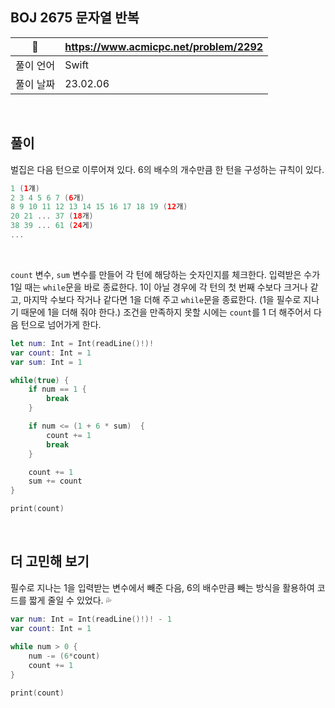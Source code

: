 ## BOJ 2675 문자열 반복

|🔗|https://www.acmicpc.net/problem/2292|
|---|---|
|풀이 언어|Swift|
|풀이 날짜|23.02.06|

</br>


##  풀이

 벌집은 다음 턴으로 이루어져 있다. 6의 배수의 개수만큼 한 턴을 구성하는 규칙이 있다.
 ```Swift
 1 (1걔)
 2 3 4 5 6 7 (6개)
 8 9 10 11 12 13 14 15 16 17 18 19 (12개)
 20 21 ... 37 (18개)
 38 39 ... 61 (24게)
 ...
 ```
 
 </br>

`count` 변수, `sum` 변수를 만들어 각 턴에 해당하는 숫자인지를 체크한다. 
입력받은 수가 1일 때는 `while`문을 바로 종료한다. 1이 아닐 경우에 각 턴의 첫 번째 수보다 크거나 같고, 마지막 수보다 작거나 같다면 1을 더해 주고 `while`문을 종료한다. (1을 필수로 지나기 때문에 1을 더해 줘야 한다.)
 조건을 만족하지 못할 시에는 `count`를 1 더 해주어서 다음 턴으로 넘어가게 한다.

```Swift
let num: Int = Int(readLine()!)!
var count: Int = 1
var sum: Int = 1

while(true) {
    if num == 1 {
        break
    }

    if num <= (1 + 6 * sum)  {
        count += 1
        break
    }

    count += 1
    sum += count
}

print(count)
```

</br>

## 더 고민해 보기

필수로 지나는 1을 입력받는 변수에서 빼준 다음, 6의 배수만큼 빼는 방식을 활용하여 코드를 짧게 줄일 수 있었다. 💦

```Swift
var num: Int = Int(readLine()!)! - 1
var count: Int = 1
 
while num > 0 {
    num -= (6*count)
    count += 1
}

print(count)
```
